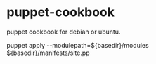 # puppet-cookbook
puppet cookbook for debian or ubuntu.

puppet apply  --modulepath=${basedir}/modules ${basedir}/manifests/site.pp
